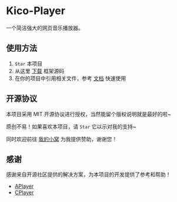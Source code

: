 # Kico-Player

一个简洁强大的网页音乐播放器。

## 使用方法

1. `Star` 本项目
2. 从这里 [下载](https://github.com/Dreamer-Paul/Kico-Player/archive/master.zip) 框架源码
3. 在你的项目中引用相关文件，参考 [文档](https://works.paugram.com/player) 快速使用

## 开源协议

本项目采用 MIT 开源协议进行授权，当然能留个版权说明就是最好的啦~

原创不易！如果喜欢本项目，请 `Star` 它以示对我的支持~

同时欢迎前往 [我的小窝](https://paul.ren/donate) 为我提供赞助，谢谢您！

## 感谢

感谢来自开源社区提供的解决方案，为本项目的开发提供了参考和帮助！

- [APlayer](https://github.com/MoePlayer/APlayer)
- [CPlayer](https://github.com/MoePlayer/CPlayer)
